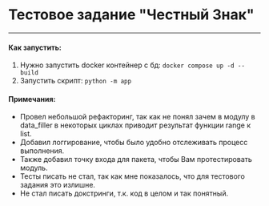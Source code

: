 # Тестовое задание "Честный Знак"
****

#### Как запустить:
1. Нужно запустить docker контейнер с бд: ``docker compose up -d --build``
2. Запустить скрипт: ``python -m app``

#### Примечания:
* Провел небольшой рефакторинг, так как не понял зачем в модулу в data_filler в некоторых циклах приводит результат функции range к list.
* Добавил логгирование, чтобы было удобно отслеживать процесс выполнения.
* Также добавил точку входа для пакета, чтобы Вам протестировать модуль.
* Тесты писать не стал, так как мне показалось, что для тестового задания это излишне.
* Не стал писать докстринги, т.к. код в целом и так понятный. 

